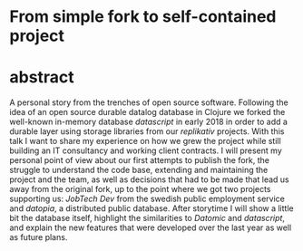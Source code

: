# From simple fork to self-contained project

# abstract
A personal story from the trenches of open source software. Following the idea of an open source durable datalog database in Clojure we forked the well-known in-memory database *datascript* in early 2018 in order to add a durable layer using storage libraries from our *replikativ* projects. With this talk I want to share my experience on how we grew the project while still building an IT consultancy and working client contracts. I will present my personal point of view about our first attempts to publish the fork, the struggle to understand the code base, extending and maintaining the project and the team, as well as decisions that had to be made that lead us away from the original fork, up to the point where we got two projects supporting us: *JobTech Dev* from the swedish public employment service and *datopia*, a distributed public database. After storytime I will show a little bit the database itself, highlight the similarities to *Datomic* and *datascript*, and explain the new features that were developed over the last year as well as future plans.

